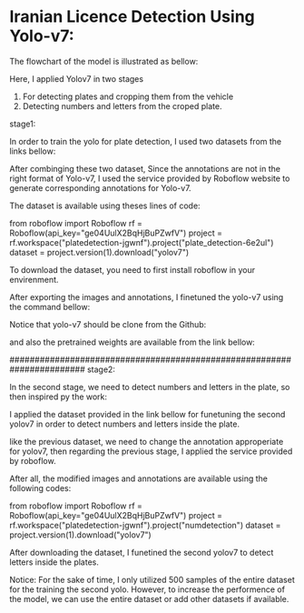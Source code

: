 

# Iranian Licence Detection Using Yolo-v7:


The flowchart of the model is illustrated as bellow:




Here, I applied Yolov7 in two stages 
1) For detecting plates and cropping them from the vehicle
2) Detecting numbers and letters from the croped plate.



stage1:


In order to train the yolo for plate detection, I used two datasets from the links bellow:


After combinging these two dataset, Since the annotations are not in the right format of Yolo-v7,
 I used the service provided by Roboflow website to generate corresponding annotations for Yolo-v7.


The dataset is available using theses lines of code:

from roboflow import Roboflow
rf = Roboflow(api_key="ge04UulX2BqHjBuPZwfV")
project = rf.workspace("platedetection-jgwnf").project("plate_detection-6e2ul")
dataset = project.version(1).download("yolov7")

To download the dataset, you need to first install roboflow in your envirenment.




After exporting the images and annotations, I finetuned the yolo-v7 using the command bellow:

Notice that yolo-v7 should be clone from the Github:

and also the pretrained weights are available from the link bellow:



#######################################################################
stage2:

In the second stage, we need to detect numbers and letters in the plate, so then inspired py the work:

I applied the dataset provided in the link bellow for funetuning the second yolov7 in order to detect numbers and letters inside the plate.



like the previous dataset, we need to change the annotation approperiate for yolov7, then regarding the previous stage, I applied the service provided by roboflow.


After all, the modified images and annotations are available using the following codes:

from roboflow import Roboflow
rf = Roboflow(api_key="ge04UulX2BqHjBuPZwfV")
project = rf.workspace("platedetection-jgwnf").project("numdetection")
dataset = project.version(1).download("yolov7")


After downloading the dataset, I funetined the second yolov7 to detect letters inside the plates.


Notice: For the sake of time, I only utilized 500 samples of the entire dataset for the training the second yolo. 
However, to increase the performence of the model, we can use the entire dataset or add other datasets if available.















